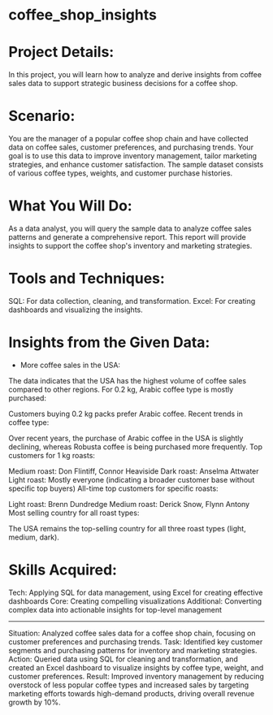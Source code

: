 # coffee_shop_insights

# Project Details:
In this project, you will learn how to analyze and derive insights from coffee sales data to support strategic business decisions for a coffee shop.

# Scenario:
You are the manager of a popular coffee shop chain and have collected data on coffee sales, customer preferences, and purchasing trends. Your goal is to use this data to improve inventory management, tailor marketing strategies, and enhance customer satisfaction. The sample dataset consists of various coffee types, weights, and customer purchase histories.

# What You Will Do:
As a data analyst, you will query the sample data to analyze coffee sales patterns and generate a comprehensive report. This report will provide insights to support the coffee shop's inventory and marketing strategies.

# Tools and Techniques:
SQL: For data collection, cleaning, and transformation.
Excel: For creating dashboards and visualizing the insights.
# Insights from the Given Data:
- More coffee sales in the USA:

The data indicates that the USA has the highest volume of coffee sales compared to other regions.
For 0.2 kg, Arabic coffee type is mostly purchased:

Customers buying 0.2 kg packs prefer Arabic coffee.
Recent trends in coffee type:

Over recent years, the purchase of Arabic coffee in the USA is slightly declining, whereas Robusta coffee is being purchased more frequently.
Top customers for 1 kg roasts:

Medium roast: Don Flintiff, Connor Heaviside
Dark roast: Anselma Attwater
Light roast: Mostly everyone (indicating a broader customer base without specific top buyers)
All-time top customers for specific roasts:

Light roast: Brenn Dundredge
Medium roast: Derick Snow, Flynn Antony
Most selling country for all roast types:

The USA remains the top-selling country for all three roast types (light, medium, dark).
# Skills Acquired:
Tech: Applying SQL for data management, using Excel for creating effective dashboards
Core: Creating compelling visualizations
Additional: Converting complex data into actionable insights for top-level management

----

Situation: Analyzed coffee sales data for a coffee shop chain, focusing on customer preferences and purchasing trends.
Task: Identified key customer segments and purchasing patterns for inventory and marketing strategies.
Action: Queried data using SQL for cleaning and transformation, and created an Excel dashboard to visualize insights by coffee type, weight, and customer preferences.
Result: Improved inventory management by reducing overstock of less popular coffee types and increased sales by targeting marketing efforts towards high-demand products, driving overall revenue growth by 10%.
